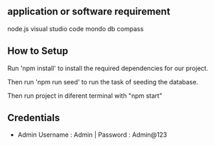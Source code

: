## application or software requirement
node.js
visual studio code
mondo db compass

## How to Setup

Run 'npm install' to install the required dependencies for our project.

Then run 'npm run seed' to run the task of seeding the database.

Then run project in diferent terminal with "npm start"


## Credentials
- Admin
  Username : Admin | Password : Admin@123
